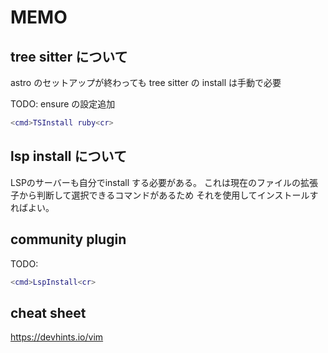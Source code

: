 # MEMO

## tree sitter について

astro のセットアップが終わっても tree sitter の install は手動で必要

TODO: ensure の設定追加

```lua
<cmd>TSInstall ruby<cr>
```

## lsp install について

LSPのサーバーも自分でinstall する必要がある。
これは現在のファイルの拡張子から判断して選択できるコマンドがあるため
それを使用してインストールすればよい。

## community plugin

TODO:

```lua
<cmd>LspInstall<cr>
```

## cheat sheet

<https://devhints.io/vim>
